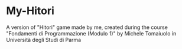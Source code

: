 # My-Hitori
A version of  "Hitori" game made by me, created during the course "Fondamenti di Programmazione (Modulo 1)" by Michele Tomaiuolo in Università degli Studi di Parma
